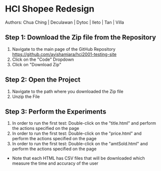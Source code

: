 # HCI Shopee Redesign

Authors: Chua Ching | Deculawan | Dytoc | Ileto | Tan | Villa

## Step 1: Download the Zip file from the Repository

1. Navigate to the main page of the GitHub Repository https://github.com/ayishamiara/hci2001-testing-site
2. Click on the "Code" Dropdown
3. Click on "Download Zip"

## Step 2: Open the Project

1. Navigate to the path where you downloaded the Zip file
2. Unzip the File

## Step 3: Perform the Experiments

1. In order to run the first test: Double-click on the "title.html" and perform the actions specified on the page
2. In order to run the first test: Double-click on the "price.html" and perform the actions specified on the page
3. In order to run the first test: Double-click on the "amtSold.html" and perform the actions specified on the page
* Note that each HTML has CSV files that will be downloaded which measure the time and accuracy of the user
